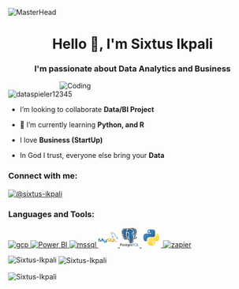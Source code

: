 ![MasterHead](https://thumbs.gfycat.com/BetterHandmadeGull-size_restricted.gif)
<h1 align="center">Hello 👋, I'm Sixtus Ikpali​</h1>
<h3 align="center">I'm passionate about Data Analytics and Business </h3>
<img align="right" alt="Coding" width="400" src="https://i.pinimg.com/originals/f9/13/57/f9135788c6aeeec438abb986f283936c.gif">


<p align="left"> <img src="https://komarev.com/ghpvc/?username=Sixtus-Ikpali&label=Profile%20views&color=0e75b6&style=flat" alt="dataspieler12345" /> </p>

- I’m looking to collaborate **Data/BI Project**

- 🤝 I’m currently learning **Python, and R**

- I love **Business (StartUp)**

- In God I trust, everyone else bring your **Data**

<h3 align="left">Connect with me:</h3>
<p align="left">
<a href="http:www.linkedin.com/in/sixtus-ikpali" target="blank"><img align="center" src="https://raw.www.linkedin.com/rahuldkjain/github-profile-readme-generator/master/src/images/icons/Social/hackerrank.svg" alt="@sixtus-ikpali" height="30" width="40" /></a>
</p>

<h3 align="left">Languages and Tools:</h3>
 </a> <a
 href="https://cloud.google.com" target="_blank" rel="noreferrer"> <img src="https://www.vectorlogo.zone/logos/google_cloud/google_cloud-icon.svg" alt="gcp" width="40" height="40"/> </a>  <a href="https://powerbi.microsoft.com/" target="_blank" rel="noreferrer"> <img src="https://raw.githubusercontent.com/devicons/devicon/master/icons/powerbi/powerbi-plain-wordmark.svg" alt="Power BI" width="40" height="40"/> </a> </a> <a href="https://www.microsoft.com/en-us/sql-server" target="_blank" rel="noreferrer"> <img src="https://www.svgrepo.com/show/303229/microsoft-sql-server-logo.svg" alt="mssql" width="40" height="40"/> </a> <a href="https://www.mysql.com/" target="_blank" rel="noreferrer"> <img src="https://raw.githubusercontent.com/devicons/devicon/master/icons/mysql/mysql-original-wordmark.svg" alt="mysql" width="40" height="40"/> </a> <a href="https://www.postgresql.org" target="_blank" rel="noreferrer"> <img src="https://raw.githubusercontent.com/devicons/devicon/master/icons/postgresql/postgresql-original-wordmark.svg" alt="postgresql" width="40" height="40"/> </a> <a href="https://www.python.org" target="_blank" rel="noreferrer"> <img src="https://raw.githubusercontent.com/devicons/devicon/master/icons/python/python-original.svg" alt="python" width="40" height="40"/> </a> <a href="https://zapier.com" target="_blank" rel="noreferrer"> <img src="https://www.vectorlogo.zone/logos/zapier/zapier-icon.svg" alt="zapier" width="40" height="40"/> </a> </p>

<p><img align="left" src="https://github-readme-stats.vercel.app/api/top-langs?username=Sixtus-Ikpali&show_icons=true&locale=en&layout=compact" alt="Sixtus-Ikpali" /></p>

<p>&nbsp;<img align="center" src="https://github-readme-stats.vercel.app/api?username=Sixtus-Ikpali&show_icons=true&locale=en" alt="Sixtus-Ikpali" /></p>

<p><img align="center" src="https://github-readme-streak-stats.herokuapp.com/?user=Sixtus-Ikpali&" alt="Sixtus-Ikpali" /></p>
